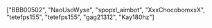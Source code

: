 ["BBB00502", "NaoUsoWyse", "spopxl_aimbot", "XxxChocobomxxX", "tetefps155", "tetefps155", "gag21312", "Kay180hz"]
